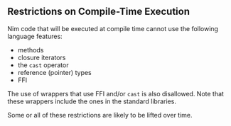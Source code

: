 ## Restrictions on Compile-Time Execution

Nim code that will be executed at compile time cannot use the following
language features:

-   methods
-   closure iterators
-   the `cast` operator
-   reference (pointer) types
-   FFI

The use of wrappers that use FFI and/or `cast` is also disallowed. Note
that these wrappers include the ones in the standard libraries.

Some or all of these restrictions are likely to be lifted over time.


